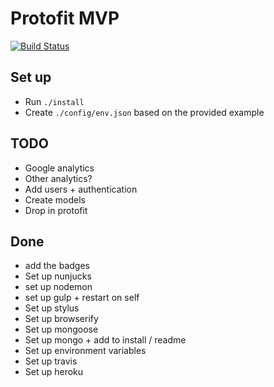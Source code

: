 # Protofit MVP
[![Build Status](https://travis-ci.org/danielsuo/protofit.svg)](https://travis-ci.org/danielsuo/protofit)

## Set up
- Run ```./install```
- Create ```./config/env.json``` based on the provided example

## TODO
- Google analytics
- Other analytics?
- Add users + authentication
- Create models
- Drop in protofit

## Done
- add the badges
- Set up nunjucks
- set up nodemon
- set up gulp + restart on self
- Set up stylus
- Set up browserify
- Set up mongoose
- Set up mongo + add to install / readme
- Set up environment variables
- Set up travis
- Set up heroku